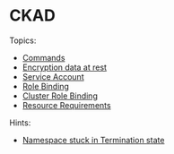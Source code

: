 
# CKAD

Topics:

- [Commands](docs/commands.md)
- [Encryption data at rest](docs/Encription_data_at_rest.md)
- [Service Account](docs/service_account.md)
- [Role Binding](docs/role_binding.md)
- [Cluster Role Binding](docs/cluster_role_binding.md)
- [Resource Requirements](docs/resource_requirements.md)

Hints:
- [Namespace stuck in Termination state](docs/Namesoace_stuck_in_termination_state.md)